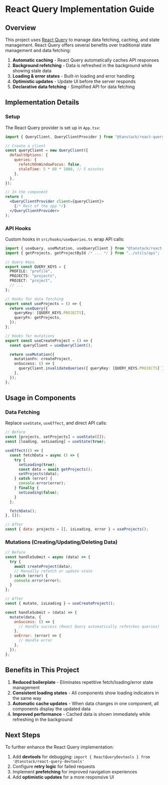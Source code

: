 # React Query Implementation Guide

## Overview

This project uses [React Query](https://tanstack.com/query/latest) to manage data fetching, caching, and state management. React Query offers several benefits over traditional state management and data fetching:

1. **Automatic caching** - React Query automatically caches API responses
2. **Background refetching** - Data is refreshed in the background while showing stale data
3. **Loading & error states** - Built-in loading and error handling
4. **Optimistic updates** - Update UI before the server responds
5. **Declarative data fetching** - Simplified API for data fetching

## Implementation Details

### Setup

The React Query provider is set up in `App.tsx`:

```jsx
import { QueryClient, QueryClientProvider } from "@tanstack/react-query";

// Create a client
const queryClient = new QueryClient({
  defaultOptions: {
    queries: {
      refetchOnWindowFocus: false,
      staleTime: 5 * 60 * 1000, // 5 minutes
    },
  },
});

// In the component
return (
  <QueryClientProvider client={queryClient}>
    {/* Rest of the app */}
  </QueryClientProvider>
);
```

### API Hooks

Custom hooks in `src/hooks/useQueries.ts` wrap API calls:

```typescript
import { useQuery, useMutation, useQueryClient } from "@tanstack/react-query";
import { getProjects, getProjectById /* ... */ } from "../utils/api";

// Query Keys
export const QUERY_KEYS = {
  PROFILE: "profile",
  PROJECTS: "projects",
  PROJECT: "project",
  // ...
};

// Hooks for data fetching
export const useProjects = () => {
  return useQuery({
    queryKey: [QUERY_KEYS.PROJECTS],
    queryFn: getProjects,
  });
};

// Hooks for mutations
export const useCreateProject = () => {
  const queryClient = useQueryClient();

  return useMutation({
    mutationFn: createProject,
    onSuccess: () => {
      queryClient.invalidateQueries({ queryKey: [QUERY_KEYS.PROJECTS] });
    },
  });
};
```

## Usage in Components

### Data Fetching

Replace `useState`, `useEffect`, and direct API calls:

```jsx
// Before
const [projects, setProjects] = useState([]);
const [loading, setLoading] = useState(true);

useEffect(() => {
  const fetchData = async () => {
    try {
      setLoading(true);
      const data = await getProjects();
      setProjects(data);
    } catch (error) {
      console.error(error);
    } finally {
      setLoading(false);
    }
  };

  fetchData();
}, []);

// After
const { data: projects = [], isLoading, error } = useProjects();
```

### Mutations (Creating/Updating/Deleting Data)

```jsx
// Before
const handleSubmit = async (data) => {
  try {
    await createProject(data);
    // Manually refetch or update state
  } catch (error) {
    console.error(error);
  }
};

// After
const { mutate, isLoading } = useCreateProject();

const handleSubmit = (data) => {
  mutate(data, {
    onSuccess: () => {
      // Handle success (React Query automatically refetches queries)
    },
    onError: (error) => {
      // Handle error
    },
  });
};
```

## Benefits in This Project

1. **Reduced boilerplate** - Eliminates repetitive fetch/loading/error state management
2. **Consistent loading states** - All components show loading indicators in the same way
3. **Automatic cache updates** - When data changes in one component, all components display the updated data
4. **Improved performance** - Cached data is shown immediately while refreshing in the background

## Next Steps

To further enhance the React Query implementation:

1. Add **devtools** for debugging: `import { ReactQueryDevtools } from '@tanstack/react-query-devtools'`
2. Configure **retry logic** for failed requests
3. Implement **prefetching** for improved navigation experiences
4. Add **optimistic updates** for a more responsive UI
